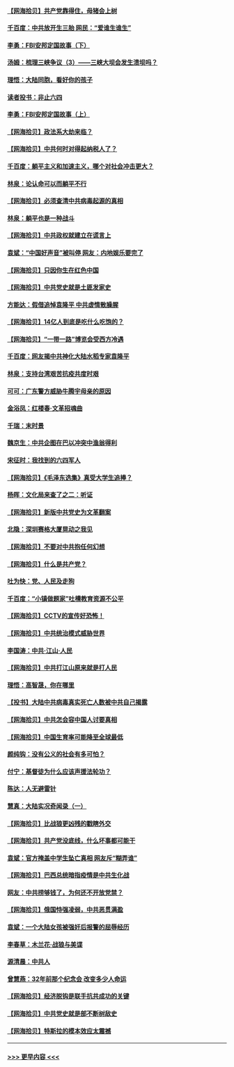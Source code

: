#### [【网海拾贝】共产党靠得住，母猪会上树](../pages/nsc993/n12990730.md?t=06020352) 
#### [千百度：中共放开生三胎 网民：“爱谁生谁生”](../pages/nsc993/n12990644.md?t=06020352) 
#### [李勇：FBI安邦定国故事（下）](../pages/nsc993/n12987854.md?t=06020352) 
#### [汤姆：梳理三峡争议（3）——三峡大坝会发生溃坝吗？](../pages/nsc993/n12989806.md?t=06020352) 
#### [理悟：大陆同胞，看好你的孩子](../pages/nsc993/n12989778.md?t=06020352) 
#### [读者投书：非止六四](../pages/nsc993/n12989673.md?t=06020352) 
#### [李勇：FBI安邦定国故事（上）](../pages/nsc993/n12987749.md?t=06020352) 
#### [【网海拾贝】政法系大劫来临？](../pages/nsc993/n12987596.md?t=06020352) 
#### [【网海拾贝】中共何时对得起纳税人了？](../pages/nsc993/n12985578.md?t=06020352) 
#### [千百度：躺平主义和加速主义，哪个对社会冲击更大？](../pages/nsc993/n12985512.md?t=06020352) 
#### [林泉：论认命可以而躺平不行](../pages/nsc993/n12985505.md?t=06020352) 
#### [【网海拾贝】必须查清中共病毒起源的真相](../pages/nsc993/n12984276.md?t=06020352) 
#### [林泉：躺平也是一种战斗](../pages/nsc993/n12984194.md?t=06020352) 
#### [【网海拾贝】中共政权就建立在谎言上](../pages/nsc993/n12981880.md?t=06020352) 
#### [袁斌：“中国好声音”被叫停 网友：内地娱乐要完了](../pages/nsc993/n12981826.md?t=06020352) 
#### [【网海拾贝】只因你生在红色中国](../pages/nsc993/n12979096.md?t=06020352) 
#### [【网海拾贝】中共党史就是土匪发家史](../pages/nsc993/n12976478.md?t=06020352) 
#### [方能达：假借追悼袁隆平 中共虚情散臊腥](../pages/nsc993/n12976396.md?t=06020352) 
#### [【网海拾贝】14亿人到底是吃什么吃饱的？](../pages/nsc993/n12974125.md?t=06020352) 
#### [【网海拾贝】“一带一路”博览会受西方冷遇](../pages/nsc993/n12971787.md?t=06020352) 
#### [千百度：网友揭中共神化大陆水稻专家袁隆平](../pages/nsc993/n12971733.md?t=06020352) 
#### [林泉：支持台湾艰苦抗疫共度时艰](../pages/nsc993/n12971350.md?t=06020352) 
#### [可可：广东警方威胁牛腾宇母亲的原因](../pages/nsc993/n12971100.md?t=06020352) 
#### [金浴凤：红楼春·文革招魂曲](../pages/nsc993/n12970354.md?t=06020352) 
#### [千瑞：末时景](../pages/nsc993/n12970337.md?t=06020352) 
#### [魏京生：中共企图在巴以冲突中渔翁得利](../pages/nsc993/n12970286.md?t=06020352) 
#### [宋征时：我找到的六四军人](../pages/nsc993/n12970213.md?t=06020352) 
#### [【网海拾贝】《毛泽东选集》真受大学生追捧？](../pages/nsc993/n12968779.md?t=06020352) 
#### [杨晖：文化局来查了之二：听证](../pages/nsc993/n12966528.md?t=06020352) 
#### [【网海拾贝】新版中共党史为文革翻案](../pages/nsc993/n12967526.md?t=06020352) 
#### [北隐：深圳赛格大厦晃动之我见](../pages/nsc993/n12967393.md?t=06020352) 
#### [【网海拾贝】不要对中共抱任何幻想](../pages/nsc993/n12965222.md?t=06020352) 
#### [【网海拾贝】什么是共产党？](../pages/nsc993/n12962781.md?t=06020352) 
#### [吐为快：党、人民及走狗](../pages/nsc993/n12962747.md?t=06020352) 
#### [千百度：“小镇做题家”吐槽教育资源不公平](../pages/nsc993/n12962705.md?t=06020352) 
#### [【网海拾贝】CCTV的宣传好恐怖！](../pages/nsc993/n12959984.md?t=06020352) 
#### [【网海拾贝】中共统治模式威胁世界](../pages/nsc993/n12957622.md?t=06020352) 
#### [李国涛：中共‧江山‧人民](../pages/nsc993/n12957502.md?t=06020352) 
#### [【网海拾贝】中共打江山原来就是打人民](../pages/nsc993/n12954345.md?t=06020352) 
#### [理悟：高智晟，你在哪里](../pages/nsc993/n12953115.md?t=06020352) 
#### [【投书】大陆中共病毒真实死亡人数被中共自己揭露](../pages/nsc993/n12953050.md?t=06020352) 
#### [【网海拾贝】中共怎会容中国人讨要真相](../pages/nsc993/n12952161.md?t=06020352) 
#### [【网海拾贝】中国生育率可能降至全球最低](../pages/nsc993/n12948793.md?t=06020352) 
#### [颜纯钩：没有公义的社会有多可怕？](../pages/nsc993/n12947626.md?t=06020352) 
#### [付宁：基督徒为什么应该声援法轮功？](../pages/nsc993/n12947233.md?t=06020352) 
#### [陈达：人无避雷针](../pages/nsc993/n12947098.md?t=06020352) 
#### [慧真：大陆实况奇闻录（一）](../pages/nsc993/n12945811.md?t=06020352) 
#### [【网海拾贝】比战狼更凶残的戳瞎外交](../pages/nsc993/n12945717.md?t=06020352) 
#### [【网海拾贝】共产党没底线，什么坏事都可能干](../pages/nsc993/n12942090.md?t=06020352) 
#### [袁斌：官方掩盖中学生坠亡真相 网友斥“糊弄谁”](../pages/nsc993/n12942029.md?t=06020352) 
#### [【网海拾贝】巴西总统暗指疫情是中共生化战](../pages/nsc993/n12938999.md?t=06020352) 
#### [网友：中共捞够钱了，为何还不开放党禁？](../pages/nsc993/n12938952.md?t=06020352) 
#### [【网海拾贝】俄国恃强凌弱，中共恶贯满盈](../pages/nsc993/n12936626.md?t=06020352) 
#### [袁斌：一个大陆女孩被强奸后报警的屈辱经历](../pages/nsc993/n12936547.md?t=06020352) 
#### [李春草：木兰花·战狼与美谍](../pages/nsc993/n12935995.md?t=06020352) 
#### [源清晨：中共人](../pages/nsc993/n12935589.md?t=06020352) 
#### [曾慧燕：32年前那个纪念会 改变多少人命运](../pages/nsc993/n12934233.md?t=06020352) 
#### [【网海拾贝】经济脱钩是联手抗共成功的关键](../pages/nsc993/n12934176.md?t=06020352) 
#### [【网海拾贝】中共党史就是部不断树敌史](../pages/nsc993/n12932844.md?t=06020352) 
#### [【网海拾贝】特斯拉的模本效应太震撼](../pages/nsc993/n12925626.md?t=06020352) 

----
#### [ >>> 更早内容 <<< ](../indexes/nsc993-earlier.md)
